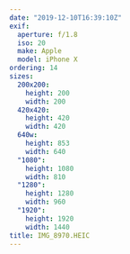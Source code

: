 ```yaml
---
date: "2019-12-10T16:39:10Z"
exif:
  aperture: f/1.8
  iso: 20
  make: Apple
  model: iPhone X
ordering: 14
sizes:
  200x200:
    height: 200
    width: 200
  420x420:
    height: 420
    width: 420
  640w:
    height: 853
    width: 640
  "1080":
    height: 1080
    width: 810
  "1280":
    height: 1280
    width: 960
  "1920":
    height: 1920
    width: 1440
title: IMG_8970.HEIC
---
```

